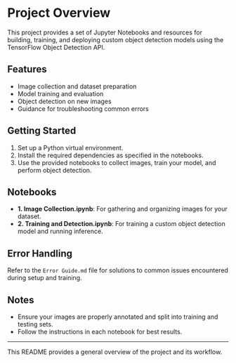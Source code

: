 # Project Overview

This project provides a set of Jupyter Notebooks and resources for building, training, and deploying custom object detection models using the TensorFlow Object Detection API.

## Features
- Image collection and dataset preparation
- Model training and evaluation
- Object detection on new images
- Guidance for troubleshooting common errors

## Getting Started
1. Set up a Python virtual environment.
2. Install the required dependencies as specified in the notebooks.
3. Use the provided notebooks to collect images, train your model, and perform object detection.

## Notebooks
- **1. Image Collection.ipynb**: For gathering and organizing images for your dataset.
- **2. Training and Detection.ipynb**: For training a custom object detection model and running inference.

## Error Handling
Refer to the `Error Guide.md` file for solutions to common issues encountered during setup and training.

## Notes
- Ensure your images are properly annotated and split into training and testing sets.
- Follow the instructions in each notebook for best results.

---

This README provides a general overview of the project and its workflow.